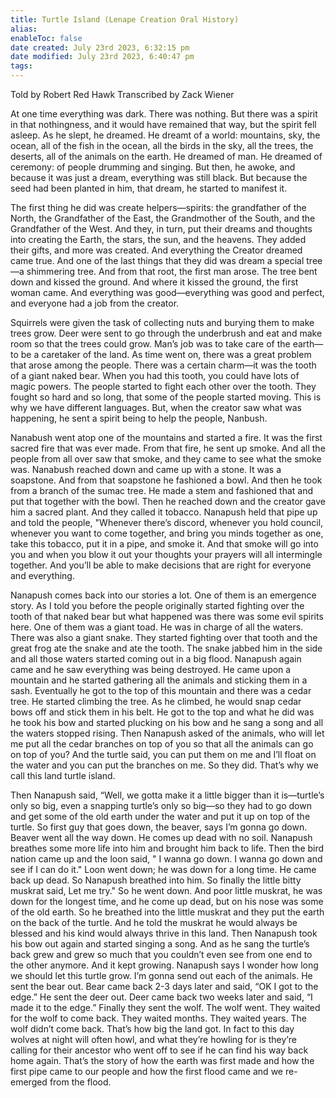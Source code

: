 ```yaml
---
title: Turtle Island (Lenape Creation Oral History)
alias: 
enableToc: false
date created: July 23rd 2023, 6:32:15 pm
date modified: July 23rd 2023, 6:40:47 pm
tags: 
---
```

Told by Robert Red Hawk
Transcribed by Zack Wiener

At one time everything was dark. There was nothing. But there was a spirit in that nothingness, and it would have remained that way, but the spirit fell asleep. As he slept, he dreamed. He dreamt of a world: mountains, sky, the ocean, all of the fish in the ocean, all the birds in the sky, all the trees, the deserts, all of the animals on the earth. He dreamed of man. He dreamed of ceremony: of people drumming and singing. But then, he awoke, and because it was just a dream, everything was still black. But because the seed had been planted in him, that dream, he started to manifest it.

The first thing he did was create helpers—spirits: the grandfather of the North, the Grandfather of the East, the Grandmother of the South, and the Grandfather of the West. And they, in turn, put their dreams and thoughts into creating the Earth, the stars, the sun, and the heavens. They added their gifts, and more was created. And everything the Creator dreamed came true. And one of the last things that they did was dream a special tree—a shimmering tree. And from that root, the first man arose. The tree bent down and kissed the ground. And where it kissed the ground, the first woman came. And everything was good—everything was good and perfect, and everyone had a job from the creator.

Squirrels were given the task of collecting nuts and burying them to make trees grow. Deer were sent to go through the underbrush and eat and make room so that the trees could grow. Man’s job was to take care of the earth—to be a caretaker of the land. As time went on, there was a great problem that arose among the people. There was a certain charm—it was the tooth of a giant naked bear. When you had this tooth, you could have lots of magic powers. The people started to fight each other over the tooth. They fought so hard and so long, that some of the people started moving. This is why we have different languages. But, when the creator saw what was happening, he sent a spirit being to help the people, Nanbush.

Nanabush went atop one of the mountains and started a fire. It was the first sacred fire that was ever made. From that fire, he sent up smoke. And all the people from all over saw that smoke, and they came to see what the smoke was. Nanabush reached down and came up with a stone. It was a soapstone. And from that soapstone he fashioned a bowl. And then he took from a branch of the sumac tree. He made a stem and fashioned that and put that together with the bowl. Then he reached down and the creator gave him a sacred plant. And they called it tobacco. Nanapush held that pipe up and told the people, "Whenever there’s discord, whenever you hold council, whenever you want to come together, and bring you minds together as one, take this tobacco, put it in a pipe, and smoke it. And that smoke will go into you and when you blow it out your thoughts your prayers will all intermingle together. And you’ll be able to make decisions that are right for everyone and everything. 

Nanapush comes back into our stories a lot. One of them is an emergence story. As I told you before the people originally started fighting over the tooth of that naked bear but what happened was there was some evil spirits here. One of them was a giant toad. He was in charge of all the waters. There was also a giant snake. They started fighting over that tooth and the great frog ate the snake and ate the tooth. The snake jabbed him in the side and all those waters started coming out in a big flood. Nanapush again came and he saw everything was being destroyed. He came upon a mountain and he started gathering all the animals and sticking them in a sash. Eventually he got to the top of this mountain and there was a cedar tree. He started climbing the tree. As he climbed, he would snap cedar bows off and stick them in his belt. He got to the top and what he did was he took his bow and started plucking on his bow and he sang a song and all the waters stopped rising. Then Nanapush asked of the animals, who will let me put all the cedar branches on top of you so that all the animals can go on top of you? And the turtle said, you can put them on me and I’ll float on the water and you can put the branches on me. So they did. That’s why we call this land turtle island. 

Then Nanapush said, “Well, we gotta make it a little bigger than it is—turtle’s only so big, even a snapping turtle’s only so big—so they had to go down and get some of the old earth under the water and put it up on top of the turtle. So first guy that goes down, the beaver, says I’m gonna go down. Beaver went all the way down. He comes up dead with no soil. Nanapush breathes some more life into him and brought him back to life. Then the bird nation came up and the loon said, " I wanna go down. I wanna go down and see if I can do it." Loon went down; he was down for a long time. He came back up dead. So Nanapush breathed into him. So finally the little bitty muskrat said, Let me try." So he went down. And poor little muskrat, he was down for the longest time, and he come up dead, but on his nose was some of the old earth. So he breathed into the little muskrat and they put the earth on the back of the turtle. And he told the muskrat he would always be blessed and his kind would always thrive in this land. Then Nanapush took his bow out again and started singing a song. And as he sang the turtle’s back grew and grew so much that you couldn’t even see from one end to the other anymore. And it kept growing. Nanapush says I wonder how long we should let this turtle grow. I’m gonna send out each of the animals. He sent the bear out. Bear came back 2-3 days later and said, “OK I got to the edge.” He sent the deer out. Deer came back two weeks later and said, “I made it to the edge.” Finally they sent the wolf. The wolf went. They waited for the wolf to come back. They waited months. They waited years. The wolf didn’t come back. That’s how big the land got. In fact to this day wolves at night will often howl, and what they’re howling for is they’re calling for their ancestor who went off to see if he can find his way back home again. That’s the story of how the earth was first made and how the first pipe came to our people and how the first flood came and we re-emerged from the flood.
